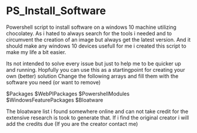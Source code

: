 # PS_Install_Software
Powershell script to install software on a windows 10 machine utilizing chocolatey.
As i hated to always search for the tools i needed and to circumvent the creation of an image but always get the latest version. 
And it should make any windows 10 devices usefull for me i created this script to make my life a bit easier.

Its not intended to solve every issue but just to help me to be quicker up and running. Hopfully you can use this as a startingpoint for creating your own (better) solution
Change the following arrays and fill them with the software you need (or want to remove)

$Packages 
$WebPIPackages
$PowershellModules
$WindowsFeaturePackages
$Bloatware

The bloatware list i found somewhere online and can not take credit for the extensive research is took to generate that. If i find the original creator i will add the credits due
(If you are the creator contact me)

